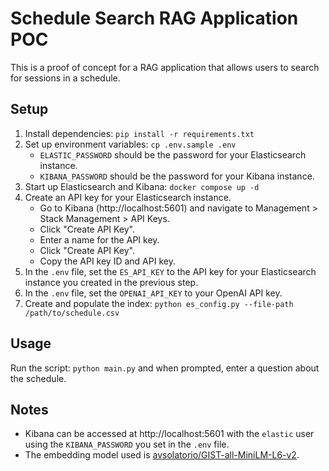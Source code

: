 # Schedule Search RAG Application POC

This is a proof of concept for a RAG application that allows users to search for sessions in a schedule.

## Setup

1. Install dependencies: `pip install -r requirements.txt`
4. Set up environment variables: `cp .env.sample .env`
    - `ELASTIC_PASSWORD` should be the password for your Elasticsearch instance.
    - `KIBANA_PASSWORD` should be the password for your Kibana instance.
2. Start up Elasticsearch and Kibana: `docker compose up -d`
3. Create an API key for your Elasticsearch instance.
    - Go to Kibana (http://localhost:5601) and navigate to Management > Stack Management > API Keys.
    - Click "Create API Key".
    - Enter a name for the API key.
    - Click "Create API Key".
    - Copy the API key ID and API key.
4. In the `.env` file, set the `ES_API_KEY` to the API key for your Elasticsearch instance you created in the previous step.
5. In the `.env` file, set the `OPENAI_API_KEY` to your OpenAI API key.
6. Create and populate the index: `python es_config.py --file-path /path/to/schedule.csv`

## Usage

Run the script: `python main.py` and when prompted, enter a question about the schedule.

## Notes

- Kibana can be accessed at http://localhost:5601 with the `elastic` user using the `KIBANA_PASSWORD` you set in the `.env` file.
- The embedding model used is [avsolatorio/GIST-all-MiniLM-L6-v2](https://huggingface.co/sentence-transformers/all-MiniLM-L6-v2).
